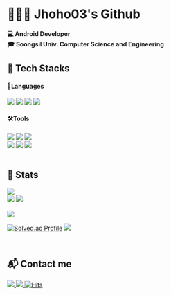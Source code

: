 

👩🏻‍💻 Jhoho03's Github
==============
**💻 Android Developer** <br/>
**🎓 Soongsil Univ. Computer Science and Engineering**


🌃 Tech Stacks
-------------
<div style="margin: ; text-align: left;" "text-align: left;">

#### **📝Languages**
<img src="https://img.shields.io/badge/C-999999?style=flat-square&logo=C&logoColor=white">
<img src="https://img.shields.io/badge/C++-00599C?style=flat-square&logo=C%2B%2B&logoColor=white">
<img src="https://img.shields.io/badge/Java-007396?style=flat-square&logo=Java&logoColor=white">
<img src="https://img.shields.io/badge/Android-3DDC84?style=flat-square&logo=Android&logoColor=white">

<br/>

#### **🛠️Tools**
<img src="https://img.shields.io/badge/Git-F05032?style=flat-square&logo=Git&logoColor=white">
<img src="https://img.shields.io/badge/Notion-000000?style=flat-square&logo=Notion&logoColor=white">
<img src="https://img.shields.io/badge/Linux-FCC624?style=flat-square&logo=Linux&logoColor=white">
<br/>
<img src="https://img.shields.io/badge/Visualstudiocode-007ACC?style=flat-square&logo=Visualstudiocode&logoColor=white">
<img src="https://img.shields.io/badge/Androidstudio-3DDC84?style=flat-square&logo=Androidstudio&logoColor=white">
<img src="https://img.shields.io/badge/Intellijidea-000000?style=flat-square&logo=Intellijidea&logoColor=white">
</div>

<br/>

🏅 Stats
-------------
<div style="margin: ; text-align: left;" "text-align: left;">
<img src="https://img.shields.io/badge/Github-181717?style=flat-square&logo=Github&logoColor=white">
<br/>
<img src="https://github-readme-stats.vercel.app/api?username=jhoho03&show_icons=true&theme=radical">
<img src="https://github-readme-stats.vercel.app/api/top-langs/?username=jhoho03&layout=compact&theme=radical">
<br/><br/>

<img src="https://img.shields.io/badge/Beakjoon-00A2E2?style=flat-square&logo=Barmenia&logoColor=white">
  
[![Solved.ac Profile](http://mazassumnida.wtf/api/v2/generate_badge?boj=jhoho03)](https://solved.ac/jhoho03/) <img src="http://mazandi.herokuapp.com/api?handle=jhoho03&theme=cold"/>

</div>

<br/>

📬 Contact me 
-------------
<a href=https://www.instagram.com/jaeho0326/> <img src="https://img.shields.io/badge/Instagram-E4405F?style=flat-square&logo=Instagram&logoColor=white&link=https://www.instagram.com/jaeho0326/"> </a>
<a href=mailto:jhoho098@gmail.com> <img src="https://img.shields.io/badge/Gmail-EA4335?style=flat-square&logo=Gmail&logoColor=white&link=mailto:jhoho098@gmail.com"> </a>
[![Hits](https://hits.seeyoufarm.com/api/count/incr/badge.svg?url=https%3A%2F%2Fgithub.com%2Fjhoho03&count_bg=%23000000&title_bg=%23000000&icon=github.svg&icon_color=%23E7E7E7&title=GitHub&edge_flat=false)](https://hits.seeyoufarm.com)
